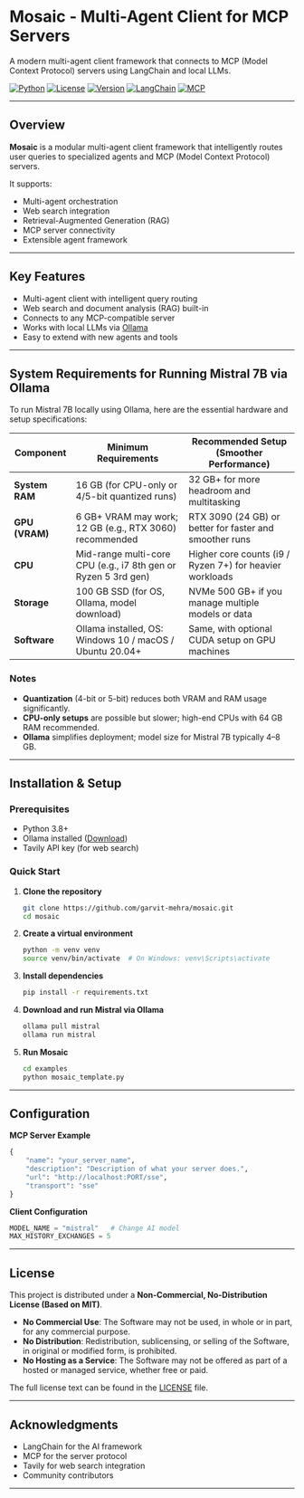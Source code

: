 # Mosaic - Multi-Agent Client for MCP Servers

A modern multi-agent client framework that connects to MCP (Model Context Protocol) servers using LangChain and local LLMs.

[![Python](https://img.shields.io/badge/Python-3.8+-blue.svg)](https://python.org)
[![License](https://img.shields.io/badge/License-MIT-green.svg)](LICENSE)
[![Version](https://img.shields.io/badge/Version-1.3.0-orange.svg)](VERSION)
[![LangChain](https://img.shields.io/badge/LangChain-0.1+-yellow.svg)](https://langchain.com)
[![MCP](https://img.shields.io/badge/MCP-1.0+-purple.svg)](https://modelcontextprotocol.io/)

---

## Overview

**Mosaic** is a modular multi-agent client framework that intelligently routes user queries to specialized agents and MCP (Model Context Protocol) servers.  

It supports:  
- Multi-agent orchestration  
- Web search integration  
- Retrieval-Augmented Generation (RAG)  
- MCP server connectivity  
- Extensible agent framework  

---

## Key Features

- Multi-agent client with intelligent query routing  
- Web search and document analysis (RAG) built-in  
- Connects to any MCP-compatible server  
- Works with local LLMs via [Ollama](https://ollama.com)  
- Easy to extend with new agents and tools  

---

## System Requirements for Running Mistral 7B via Ollama

To run Mistral 7B locally using Ollama, here are the essential hardware and setup specifications:

| Component       | Minimum Requirements                          | Recommended Setup (Smoother Performance)           |
|-----------------|-----------------------------------------------|----------------------------------------------------|
| **System RAM**  | 16 GB (for CPU-only or 4/5-bit quantized runs) | 32 GB+ for more headroom and multitasking |
| **GPU (VRAM)**  | 6 GB+ VRAM may work; 12 GB (e.g., RTX 3060) recommended | RTX 3090 (24 GB) or better for faster and smoother runs |
| **CPU**         | Mid-range multi-core CPU (e.g., i7 8th gen or Ryzen 5 3rd gen) | Higher core counts (i9 / Ryzen 7+) for heavier workloads |
| **Storage**     | 100 GB SSD (for OS, Ollama, model download) | NVMe 500 GB+ if you manage multiple models or data |
| **Software**    | Ollama installed, OS: Windows 10 / macOS / Ubuntu 20.04+ | Same, with optional CUDA setup on GPU machines |

### Notes
- **Quantization** (4-bit or 5-bit) reduces both VRAM and RAM usage significantly.  
- **CPU-only setups** are possible but slower; high-end CPUs with 64 GB RAM recommended.  
- **Ollama** simplifies deployment; model size for Mistral 7B typically 4–8 GB.  

---

## Installation & Setup

### Prerequisites
- Python 3.8+  
- Ollama installed ([Download](https://ollama.com))  
- Tavily API key (for web search)  

### Quick Start

1. **Clone the repository**
   ```bash
   git clone https://github.com/garvit-mehra/mosaic.git
   cd mosaic
   ```

2. **Create a virtual environment**
    ```bash
    python -m venv venv
    source venv/bin/activate  # On Windows: venv\Scripts\activate
    ```
3. **Install dependencies**
    ```bash
    pip install -r requirements.txt
    ```
4. **Download and run Mistral via Ollama**
    ```bash
    ollama pull mistral
    ollama run mistral
    ```
5. **Run Mosaic**
    ```bash
    cd examples
    python mosaic_template.py
    ```

---

## Configuration

**MCP Server Example**
```python
{
    "name": "your_server_name",
    "description": "Description of what your server does.",
    "url": "http://localhost:PORT/sse",
    "transport": "sse"
}
```

**Client Configuration**
```python
MODEL_NAME = "mistral"   # Change AI model
MAX_HISTORY_EXCHANGES = 5
```


---

## License

This project is distributed under a **Non-Commercial, No-Distribution License (Based on MIT)**.

- **No Commercial Use**: The Software may not be used, in whole or in part, for any commercial purpose.  
- **No Distribution**: Redistribution, sublicensing, or selling of the Software, in original or modified form, is prohibited.  
- **No Hosting as a Service**: The Software may not be offered as part of a hosted or managed service, whether free or paid.  

The full license text can be found in the [LICENSE](LICENSE) file.

---

## Acknowledgments
- LangChain for the AI framework
- MCP for the server protocol
- Tavily for web search integration
- Community contributors

---
